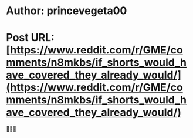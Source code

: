 # Author: princevegeta00
# Post URL: [https://www.reddit.com/r/GME/comments/n8mkbs/if_shorts_would_have_covered_they_already_would/](https://www.reddit.com/r/GME/comments/n8mkbs/if_shorts_would_have_covered_they_already_would/)



🚀🚀🚀